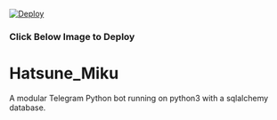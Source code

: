 [![Deploy](https://telegra.ph/file/c0a87b8609381cfb50bb1.jpg)](https://heroku.com/deploy?template=https://github.com/Rexinazor/Hatsune_Miku)

### Click Below Image to Deploy

# Hatsune_Miku

A modular Telegram Python bot running on python3 with a sqlalchemy database.

